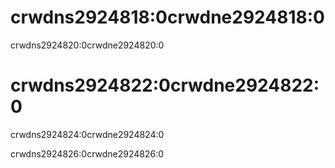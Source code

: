 # crwdns2924818:0crwdne2924818:0

crwdns2924820:0crwdne2924820:0

# crwdns2924822:0crwdne2924822:0

crwdns2924824:0crwdne2924824:0

crwdns2924826:0crwdne2924826:0